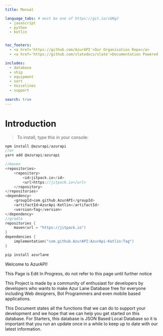 ```yaml
---
title: Manual

language_tabs: # must be one of https://git.io/vQNgJ
  - javascript
  - python
  - kotlin


toc_footers:
  - <a href='https://github.com/AzurAPI'>Our Organisation Repo</a>
  - <a href='https://github.com/slatedocs/slate'>Documentation Powered by Slate</a>

includes:
  - database
  - ship
  - equipment
  - sort
  - Voicelines
  - support
  
search: true
---
```


# Introduction
> To install, type this in your console:

```javascript
npm install @azurapi/azurapi
//or
yarn add @azurapi/azurapi
```
```kotlin
//maven
<repositories>
    <repository>
        <id>jitpack.io</id>
        <url>https://jitpack.io</url>
    </repository>
</repositories>
<dependency>
    <groupId>com.github.AzurAPI</groupId>
    <artifactId>AzurApi-Kotlin</artifactId>
    <version>Tag</version>
</dependency>
//gradle
repositories {
    maven(url = "https://jitpack.io")
}
dependencies {
    implementation("com.github.AzurAPI:AzurApi-Kotlin:Tag")
}
```
```python
pip install azurlane
```
Welcome to AzurAPI!
<aside class="notice">
This Page is Edit In Progress, do not refer to this page until further notice
</aside>

This Project is made by a community of enthusiast for developers by developers who wants to make Azur Lane Database free for everyone including Web designers, Bot Programmers and even mobile based applications.

This Document states all the functions that we can do to support your development and we hope that we can help you get started on this database.
For Starters, this database is JSON Based Local Database so it is important that you run an update once in a while to keep up to date with our latest information.
